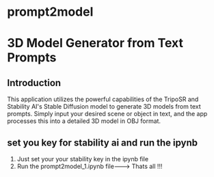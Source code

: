 # prompt2model
# 3D Model Generator from Text Prompts

## Introduction
This application utilizes the powerful capabilities of the TripoSR and Stability AI's Stable Diffusion model to generate 3D models from text prompts. Simply input your desired scene or object in text, and the app processes this into a detailed 3D model in OBJ format.

## set you key for stability ai and run the ipynb
1. Just set your your stability key in the ipynb file
2. Run the prompt2model_1.ipynb file---> Thats all !!!

